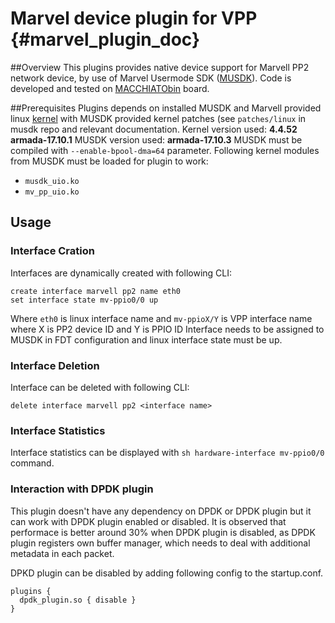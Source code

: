 # Marvel device plugin for VPP    {#marvel_plugin_doc}

##Overview
This plugins provides native device support for Marvell PP2 network device, by use of Marvel Usermode SDK ([MUSDK][1]).
Code is developed and tested on [MACCHIATObin][2] board.

##Prerequisites
Plugins depends on installed MUSDK and Marvell provided linux [kernel][3] with MUSDK provided kernel patches (see `patches/linux` in musdk repo and relevant documentation.
Kernel version used: **4.4.52 armada-17.10.1**
MUSDK version used: **armada-17.10.3**
MUSDK must be compiled with `--enable-bpool-dma=64` parameter.
Following kernel modules from MUSDK must be loaded for plugin to work:
* `musdk_uio.ko`
* `mv_pp_uio.ko`

## Usage
### Interface Cration
Interfaces are dynamically created with following CLI:
```
create interface marvell pp2 name eth0
set interface state mv-ppio0/0 up
```

Where `eth0` is linux interface name  and `mv-ppioX/Y` is VPP interface name where X is PP2 device ID and Y is PPIO ID
Interface needs to be assigned to MUSDK in FDT configuration and linux interface state must be up.

### Interface Deletion
Interface can be deleted with following CLI:
```
delete interface marvell pp2 <interface name>
```


### Interface Statistics
Interface statistics can be displayed with `sh hardware-interface mv-ppio0/0`
command.

### Interaction with DPDK plugin
This plugin doesn't have any dependency on DPDK or DPDK plugin but it can
work with DPDK plugin enabled or disabled. It is observed that performace is
better around 30% when DPDK plugin is disabled, as DPDK plugin registers 
own buffer manager, which needs to deal with additional metadata in each packet.

DPKD plugin can be disabled by adding following config to the startup.conf.

```
plugins {
  dpdk_plugin.so { disable }
}
```


[1]: https://github.com/MarvellEmbeddedProcessors/musdk-marvell
[2]: http://macchiatobin.net
[3]: https://github.com/MarvellEmbeddedProcessors/linux-marvell
